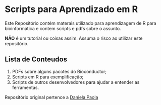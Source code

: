 # Scripts para Aprendizado em R

Este Repositório contém materais utilizado para aprendizagem de R para bioinformática e contem scripts e pdfs sobre o assunto.

**NÃO** é um tutorial ou coisas assim. Assuma o risco ao utilizar este repositório.

## Lista de Conteudos

1. PDFs sobre alguns pacotes do Bioconductor;
2. Scripts em R para exemplificação;
3. Scripts de outros desenvolvedores para ajudar a entender as ferramentas.

Repositório original pertence a [Daniela Paola](https://github.com/d-paola)